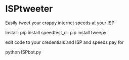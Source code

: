 # ISPtweeter
Easily tweet your crappy internet speeds at your ISP

Install: 
pip install speedtest_cli
pip install tweepy

edit code to your credentials and ISP and speeds pay for

python ISPbot.py

